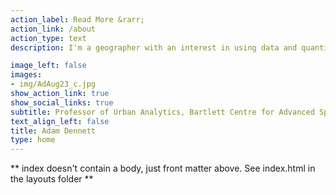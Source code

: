 ```yaml
---
action_label: Read More &rarr;
action_link: /about
action_type: text
description: I'm a geographer with an interest in using data and quantitative methods to understand how people and the systems they create, work - frequently this draws me to urban contexts and applied settings. On this site I will try to keep my various academic activities up to date - we shall see how I get on!

image_left: false
images:
- img/AdAug23_c.jpg
show_action_link: true
show_social_links: true
subtitle: Professor of Urban Analytics, Bartlett Centre for Advanced Spatial Analysis (CASA), UCL
text_align_left: false
title: Adam Dennett
type: home
---
```


** index doesn't contain a body, just front matter above.
See index.html in the layouts folder **
